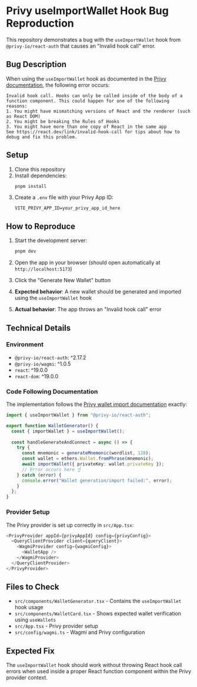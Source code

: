 # Privy useImportWallet Hook Bug Reproduction

This repository demonstrates a bug with the `useImportWallet` hook from `@privy-io/react-auth` that causes an "Invalid hook call" error.

## Bug Description

When using the `useImportWallet` hook as documented in the [Privy documentation](https://docs.privy.io/wallets/wallets/import), the following error occurs:

```
Invalid hook call. Hooks can only be called inside of the body of a function component. This could happen for one of the following reasons:
1. You might have mismatching versions of React and the renderer (such as React DOM)
2. You might be breaking the Rules of Hooks
3. You might have more than one copy of React in the same app
See https://react.dev/link/invalid-hook-call for tips about how to debug and fix this problem.
```

## Setup

1. Clone this repository
2. Install dependencies:
   ```bash
   pnpm install
   ```
3. Create a `.env` file with your Privy App ID:
   ```
   VITE_PRIVY_APP_ID=your_privy_app_id_here
   ```

## How to Reproduce

1. Start the development server:
   ```bash
   pnpm dev
   ```

2. Open the app in your browser (should open automatically at `http://localhost:5173`)

3. Click the "Generate New Wallet" button

4. **Expected behavior**: A new wallet should be generated and imported using the `useImportWallet` hook

5. **Actual behavior**: The app throws an "Invalid hook call" error

## Technical Details

### Environment
- `@privy-io/react-auth`: ^2.17.2
- `@privy-io/wagmi`: ^1.0.5
- `react`: ^19.0.0
- `react-dom`: ^19.0.0

### Code Following Documentation

The implementation follows the [Privy wallet import documentation](https://docs.privy.io/wallets/wallets/import) exactly:

```typescript
import { useImportWallet } from "@privy-io/react-auth";

export function WalletGenerator() {
  const { importWallet } = useImportWallet();
  
  const handleGenerateAndConnect = async () => {
    try {
      const mnemonic = generateMnemonic(wordlist, 128);
      const wallet = ethers.Wallet.fromPhrase(mnemonic);
      await importWallet({ privateKey: wallet.privateKey });
      // Error occurs here ☝️
    } catch (error) {
      console.error("Wallet generation/import failed:", error);
    }
  };
}
```

### Provider Setup

The Privy provider is set up correctly in `src/App.tsx`:

```typescript
<PrivyProvider appId={privyAppId} config={privyConfig}>
  <QueryClientProvider client={queryClient}>
    <WagmiProvider config={wagmiConfig}>
      <WalletApp />
    </WagmiProvider>
  </QueryClientProvider>
</PrivyProvider>
```

## Files to Check

- `src/components/WalletGenerator.tsx` - Contains the `useImportWallet` hook usage
- `src/components/WalletCard.tsx` - Shows expected wallet verification using `useWallets`
- `src/App.tsx` - Privy provider setup
- `src/config/wagmi.ts` - Wagmi and Privy configuration

## Expected Fix

The `useImportWallet` hook should work without throwing React hook call errors when used inside a proper React function component within the Privy provider context.
